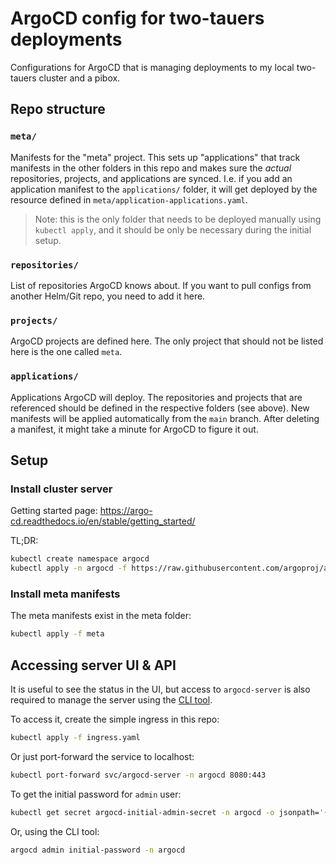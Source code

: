 # ArgoCD config for two-tauers deployments

Configurations for ArgoCD that is managing deployments to my local two-tauers cluster and a pibox.

## Repo structure

### `meta/`

Manifests for the "meta" project. This sets up "applications" that track manifests in the other folders in this repo and makes sure the _actual_ repositories, projects, and applications are synced.
I.e. if you add an application manifest to the `applications/` folder, it will get deployed by the resource defined in `meta/application-applications.yaml`.

>Note: this is the only folder that needs to be deployed manually using `kubectl apply`, and it should be only be necessary during the initial setup.

### `repositories/`

List of repositories ArgoCD knows about.
If you want to pull configs from another Helm/Git repo, you need to add it here.

### `projects/`

ArgoCD projects are defined here.
The only project that should not be listed here is the one called `meta`.

### `applications/`

Applications ArgoCD will deploy. The repositories and projects that are referenced should be defined in the respective folders (see above).
New manifests will be applied automatically from the `main` branch.
After deleting a manifest, it might take a minute for ArgoCD to figure it out.

## Setup

### Install cluster server

Getting started page: https://argo-cd.readthedocs.io/en/stable/getting_started/

TL;DR:

```bash
kubectl create namespace argocd
kubectl apply -n argocd -f https://raw.githubusercontent.com/argoproj/argo-cd/stable/manifests/install.yaml
```

### Install meta manifests

The meta manifests exist in the meta folder:

```bash
kubectl apply -f meta
```

## Accessing server UI & API

It is useful to see the status in the UI, but access to `argocd-server` is also required to manage the server using the [CLI tool](https://github.com/argoproj/argo-cd/releases).

To access it, create the simple ingress in this repo:

```bash
kubectl apply -f ingress.yaml
```

Or just port-forward the service to localhost:

```bash
kubectl port-forward svc/argocd-server -n argocd 8080:443
```

To get the initial password for `admin` user:

```bash
kubectl get secret argocd-initial-admin-secret -n argocd -o jsonpath='{.data.password}' | base64 --decode
```

Or, using the CLI tool:

```bash
argocd admin initial-password -n argocd
```
